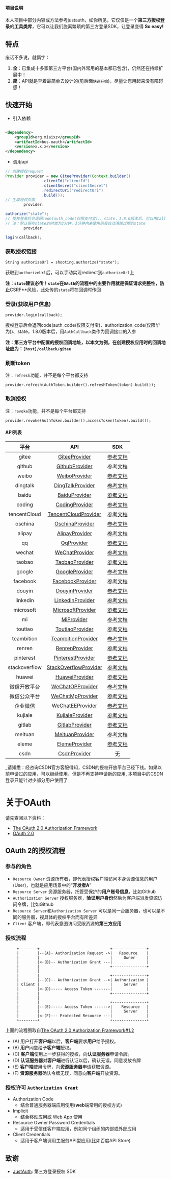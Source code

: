 #### 项目说明

本人项目中部分内容或方法参考justauth，如你所见，它仅仅是一个**第三方授权登录**的**工具类库**，它可以让我们脱离繁琐的第三方登录SDK，让登录变得
**So easy!**

## 特点

废话不多说，就俩字：

1. **全**：已集成十多家第三方平台(国内外常用的基本都已包含)，仍然还在持续扩展中！
2. **简**：API就是奔着最简单去设计的(见后面`快速开始`)，尽量让您用起来没有障碍感！

## 快速开始

- 引入依赖

```xml

<dependency>
    <groupId>org.miaixz</groupId>
    <artifactId>bus-oauth</artifactId>
    <version>x.x.x</version>
</dependency>
```

- 调用api

```java
// 创建授权request
Provider provider = new GiteeProvider(Context.builder()
                .clientId("clientId")
                .clientSecret("clientSecret")
                .redirectUri("redirectUri")
                .build());
// 生成授权页面
        provider.

authorize("state");
// 授权登录后会返回code(auth_code(仅限支付宝))、state，1.8.0版本后，可以用Callback类作为回调接口的参数
// 注：默认保存state的时效为3分钟，3分钟内未使用则会自动清除过期的state
        provider.

login(callback);
```

### 获取授权链接

```
String authorizeUrl = shooting.authorize("state");
```

获取到`authorizeUrl`后，可以手动实现redirect到`authorizeUrl`上

**注：`state`建议必传！`state`在`OAuth`的流程中的主要作用就是保证请求完整性，防止**CSRF**风险，此处传的`state`将在回调时传回

### 登录(获取用户信息)

```
provider.login(callback);
```

授权登录后会返回code(auth_code(仅限支付宝)、authorization_code(仅限华为))、state，1.8.0版本后，用`AuthCallback`类作为回调接口的入参

**注：第三方平台中配置的授权回调地址，以本文为例，在创建授权应用时的回调地址应为：`[host]/callback/gitee`**

### 刷新token

注：`refresh`功能，并不是每个平台都支持

```
provider.refresh(AuthToken.builder().refreshToken(token).build());
```

### 取消授权

注：`revoke`功能，并不是每个平台都支持

```
provider.revoke(AuthToken.builder().accessToken(token).build());
```

#### API列表

|      平台       |                                                                         API                                                                         |                                                                                 SDK                                                                                 |
|:-------------:|:---------------------------------------------------------------------------------------------------------------------------------------------------:|:-------------------------------------------------------------------------------------------------------------------------------------------------------------------:|
|     gitee     |         [GiteeProvider](https://github.com/818000/bus/tree/master/bus-oauth/src/main/java/org/miaixz/bus/oauth/provider/GiteeProvider.java)         |                                            <a href="https://gitee.com/api/v5/oauth_doc#list_1" target="_blank">参考文档</a>                                             |
|    github     |        [GithubProvider](https://github.com/818000/bus/tree/master/bus-oauth/src/main/java/org/miaixz/bus/oauth/provider/GithubProvider.java)        |                          <a href="https://developer.github.com/apps/building-oauth-apps/authorizing-oauth-apps/" target="_blank">参考文档</a>                           |
|     weibo     |         [WeiboProvider](https://github.com/818000/bus/tree/master/bus-oauth/src/main/java/org/miaixz/bus/oauth/provider/WeiboProvider.java)         |                        <a href="https://open.weibo.com/wiki/%E6%8E%88%E6%9D%83%E6%9C%BA%E5%88%B6%E8%AF%B4%E6%98%8E" target="_blank">参考文档</a>                        |
|   dingtalk    |      [DingTalkProvider](https://github.com/818000/bus/tree/master/bus-oauth/src/main/java/org/miaixz/bus/oauth/provider/DingTalkProvider.java)      |                                     <a href="https://open-doc.dingtalk.com/microapp/serverapi2/kymkv6" target="_blank">参考文档</a>                                     |
|     baidu     |         [BaiduProvider](https://github.com/818000/bus/tree/master/bus-oauth/src/main/java/org/miaixz/bus/oauth/provider/BaiduProvider.java)         |                                    <a href="http://developer.baidu.com/wiki/index.php?title=docs/oauth" target="_blank">参考文档</a>                                    |
|    coding     |        [CodingProvider](https://github.com/818000/bus/tree/master/bus-oauth/src/main/java/org/miaixz/bus/oauth/provider/CodingProvider.java)        |                                                 <a href="https://open.coding.net/open-api" target="_blank">参考文档</a>                                                 |
| tencentCloud  |  [TencentCloudProvider](https://github.com/818000/bus/tree/master/bus-oauth/src/main/java/org/miaixz/bus/oauth/provider/TencentCloudProvider.java)  |                                     <a href="https://dev.tencent.com/help/doc/faq/b4e5b7aee786/oauth" target="_blank">参考文档</a>                                      |
|    oschina    |       [OschinaProvider](https://github.com/818000/bus/tree/master/bus-oauth/src/main/java/org/miaixz/bus/oauth/provider/OschinaProvider.java)       |                                      <a href="https://www.oschina.net/openapi/docs/oauth2_authorize" target="_blank">参考文档</a>                                       |
|    alipay     |        [AlipayProvider](https://github.com/818000/bus/tree/master/bus-oauth/src/main/java/org/miaixz/bus/oauth/provider/AlipayProvider.java)        |      <a href="https://alipay.open.taobao.com/docs/doc.htm?spm=a219a.7629140.0.0.336d4b70GUKXOl&treeId=193&articleId=105809&docType=1" target="_blank">参考文档</a>      |
|      qq       |            [QqProvider](https://github.com/818000/bus/tree/master/bus-oauth/src/main/java/org/miaixz/bus/oauth/provider/QqProvider.java)            |                  <a href="https://wiki.connect.qq.com/%E4%BD%BF%E7%94%A8authorization_code%E8%8E%B7%E5%8F%96access_token" target="_blank">参考文档</a>                  |
|    wechat     |        [WeChatProvider](https://github.com/818000/bus/tree/master/bus-oauth/src/main/java/org/miaixz/bus/oauth/provider/WeChatProvider.java)        | <a href="https://open.weixin.qq.com/cgi-bin/showdocument?action=dir_list&t=resource/res_list&verify=1&id=open1419316505&token=&lang=zh_CN" target="_blank">参考文档</a> |
|    taobao     |        [TaobaoProvider](https://github.com/818000/bus/tree/master/bus-oauth/src/main/java/org/miaixz/bus/oauth/provider/TaobaoProvider.java)        |            <a href="https://open.taobao.com/doc.htm?spm=a219a.7386797.0.0.4e00669acnkQy6&source=search&docId=105590&docType=1" target="_blank">参考文档</a>             |
|    google     |        [GoogleProvider](https://github.com/818000/bus/tree/master/bus-oauth/src/main/java/org/miaixz/bus/oauth/provider/GoogleProvider.java)        |                                  <a href="https://developers.google.com/identity/protocols/OpenIDConnect" target="_blank">参考文档</a>                                  |
|   facebook    |      [FacebookProvider](https://github.com/818000/bus/tree/master/bus-oauth/src/main/java/org/miaixz/bus/oauth/provider/FacebookProvider.java)      |                         <a href="https://developers.facebook.com/docs/facebook-login/manually-build-a-login-flow" target="_blank">参考文档</a>                          |
|    douyin     |        [DouyinProvider](https://github.com/818000/bus/tree/master/bus-oauth/src/main/java/org/miaixz/bus/oauth/provider/DouyinProvider.java)        |                                           <a href="https://www.douyin.com/platform/doc/m-2-1-1" target="_blank">参考文档</a>                                            |
|   linkedin    |      [LinkedinProvider](https://github.com/818000/bus/tree/master/bus-oauth/src/main/java/org/miaixz/bus/oauth/provider/LinkedinProvider.java)      |         <a href="https://docs.microsoft.com/zh-cn/linkedin/shared/authentication/authorization-code-flow?context=linkedin/context" target="_blank">参考文档</a>         |
|   microsoft   |     [MicrosoftProvider](https://github.com/818000/bus/tree/master/bus-oauth/src/main/java/org/miaixz/bus/oauth/provider/MicrosoftProvider.java)     |                                             <a href="https://docs.microsoft.com/zh-cn/graph/" target="_blank">参考文档</a>                                              |
|      mi       |            [MiProvider](https://github.com/818000/bus/tree/master/bus-oauth/src/main/java/org/miaixz/bus/oauth/provider/MiProvider.java)            |                                          <a href="https://dev.mi.com/console/doc/detail?pId=711" target="_blank">参考文档</a>                                           |
|    toutiao    |       [ToutiaoProvider](https://github.com/818000/bus/tree/master/bus-oauth/src/main/java/org/miaixz/bus/oauth/provider/ToutiaoProvider.java)       |                                         <a href="https://open.mp.toutiao.com/#/resource?_k=y7mfgk" target="_blank">参考文档</a>                                         |
|  teambition   |    [TeambitionProvider](https://github.com/818000/bus/tree/master/bus-oauth/src/main/java/org/miaixz/bus/oauth/provider/TeambitionProvider.java)    |                                                   <a href="https://docs.teambition.com/" target="_blank">参考文档</a>                                                   |
|    renren     |        [RenrenProvider](https://github.com/818000/bus/tree/master/bus-oauth/src/main/java/org/miaixz/bus/oauth/provider/RenrenProvider.java)        |                                               <a href="http://open.renren.com/wiki/OAuth2.0" target="_blank">参考文档</a>                                               |
|   pinterest   |     [PinterestProvider](https://github.com/818000/bus/tree/master/bus-oauth/src/main/java/org/miaixz/bus/oauth/provider/PinterestProvider.java)     |                                        <a href="https://developers.pinterest.com/docs/api/overview" target="_blank">参考文档</a>                                        |
| stackoverflow | [StackOverflowProvider](https://github.com/818000/bus/tree/master/bus-oauth/src/main/java/org/miaixz/bus/oauth/provider/StackOverflowProvider.java) |                                        <a href="https://api.stackexchange.com/docs/authentication" target="_blank">参考文档</a>                                         |
|    huawei     |        [HuaweiProvider](https://github.com/818000/bus/tree/master/bus-oauth/src/main/java/org/miaixz/bus/oauth/provider/HuaweiProvider.java)        |                                  <a href="https://developer.huawei.com/consumer/cn/devservice/doc/30101" target="_blank">参考文档</a>                                   |
|    微信开放平台     |      [WeChatOPProvider](https://github.com/818000/bus/tree/master/bus-oauth/src/main/java/org/miaixz/bus/oauth/provider/WeChatOPProvider.java)      | <a href="https://open.weixin.qq.com/cgi-bin/showdocument?action=dir_list&t=resource/res_list&verify=1&id=open1419316505&token=&lang=zh_CN" target="_blank">参考文档</a> |
|    微信公众平台     |      [WeChatMpProvider](https://github.com/818000/bus/tree/master/bus-oauth/src/main/java/org/miaixz/bus/oauth/provider/WeChatMpProvider.java)      |                  <a href="https://developers.weixin.qq.com/doc/offiaccount/OA_Web_Apps/Wechat_webpage_authorization.html" target="_blank">参考文档</a>                  |
|     企业微信      |      [WeChatEEProvider](https://github.com/818000/bus/tree/master/bus-oauth/src/main/java/org/miaixz/bus/oauth/provider/WeChatEEProvider.java)      |                                    <a href="https://open.work.weixin.qq.com/api/doc#90000/90135/90664" target="_blank">参考文档</a>                                     |
|    kujiale    |       [KujialeProvider](https://github.com/818000/bus/tree/master/bus-oauth/src/main/java/org/miaixz/bus/oauth/provider/KujialeProvider.java)       |                                       <a href="https://open.kujiale.com/open/apps/2/docs?doc_id=95" target="_blank">参考文档</a>                                        |
|    gitlab     |        [GitlabProvider](https://github.com/818000/bus/tree/master/bus-oauth/src/main/java/org/miaixz/bus/oauth/provider/GitlabProvider.java)        |                                            <a href="https://docs.gitlab.com/ee/api/oauth2.html" target="_blank">参考文档</a>                                            |
|    meituan    |       [MeituanProvider](https://github.com/818000/bus/tree/master/bus-oauth/src/main/java/org/miaixz/bus/oauth/provider/MeituanProvider.java)       |                                        <a href="http://open.waimai.meituan.com/openapi_docs/oauth/" target="_blank">参考文档</a>                                        |
|     eleme     |         [ElemeProvider](https://github.com/818000/bus/tree/master/bus-oauth/src/main/java/org/miaixz/bus/oauth/provider/ElemeProvider.java)         |                                        <a href="https://open.shop.ele.me/openapi/documents/khd001" target="_blank">参考文档</a>                                         |
|     csdn      |          [CsdnProvider](https://github.com/818000/bus/tree/master/bus-oauth/src/main/java/org/miaixz/bus/oauth/provider/CsdnProvider.java)          |                                                                                  无                                                                                  |

_请知悉：经咨询CSDN官方客服得知，CSDN的授权开放平台已经下线。如果以前申请过的应用，可以继续使用，但是不再支持申请新的应用,
本项目中的CSDN登录只能针对少部分用户使用了

# 关于OAuth

请先查阅以下资料：

- [The OAuth 2.0 Authorization Framework](https://tools.ietf.org/html/rfc6749)
- [OAuth 2.0](https://oauth.net/2/)

## OAuth 2的授权流程

### 参与的角色

- `Resource Owner` 资源所有者，即代表授权客户端访问本身资源信息的用户(User)，也就是应用场景中的“**开发者A**”
- `Resource Server` 资源服务器，托管受保护的**用户账号信息**，比如Github
- `Authorization Server` 授权服务器，**验证用户身份**然后为客户端派发资源访问令牌，比如Github
- `Resource Server`和`Authorization Server` 可以是同一台服务器，也可以是不同的服务器，视具体的授权平台而有所差异
- `Client` 客户端，即代表意图访问受限资源的**第三方应用**

### 授权流程

```
     +--------+                               +---------------+
     |        |--(A)- Authorization Request ->|   Resource    |
     |        |                               |     Owner     |
     |        |<-(B)-- Authorization Grant ---|               |
     |        |                               +---------------+
     |        |
     |        |                               +---------------+
     |        |--(C)-- Authorization Grant -->| Authorization |
     | Client |                               |     Server    |
     |        |<-(D)----- Access Token -------|               |
     |        |                               +---------------+
     |        |
     |        |                               +---------------+
     |        |--(E)----- Access Token ------>|    Resource   |
     |        |                               |     Server    |
     |        |<-(F)--- Protected Resource ---|               |
     +--------+                               +---------------+
```

上面的流程图取自[The OAuth 2.0 Authorization Framework#1.2](https://tools.ietf.org/html/rfc6749#section-1.2)

- (A)  用户打开**客户端**以后，**客户端**要求**用户**给予授权。
- (B)  **用户**同意给予**客户端**授权。
- (C)  **客户端**使用上一步获得的授权，向**认证服务器**申请令牌。
- (D)  **认证服务器**对**客户端**进行认证以后，确认无误，同意发放令牌
- (E)  **客户端**使用令牌，向**资源服务器**申请获取资源。
- (F)  **资源服务器**确认令牌无误，同意向**客户端**开放资源。

### 授权许可 `Authorization Grant`

- Authorization Code
    - 结合普通服务器端应用使用(**web**端常用的授权方式)
- Implicit
    - 结合移动应用或 Web App 使用
- Resource Owner Password Credentials
    - 适用于受信任客户端应用，例如同个组织的内部或外部应用
- Client Credentials
    - 适用于客户端调用主服务API型应用(比如百度API Store)

## 致谢

- [JustAuth](https://github.com/justauth/JustAuth): 第三方登录授权 SDK
